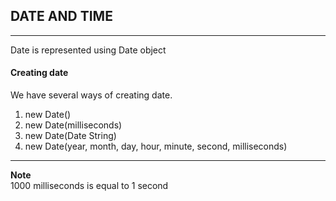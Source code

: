 ## DATE AND TIME

---

Date is represented using Date object

#### Creating date

We have several ways of creating date.

1.  new Date()
2.  new Date(milliseconds)
3.  new Date(Date String)
4.  new Date(year, month, day, hour, minute, second, milliseconds)

---

**Note** <br/>
1000 milliseconds is equal to 1 second
